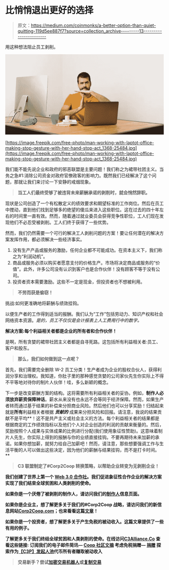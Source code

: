# 比悄悄退出更好的选择

> 原文：<https://medium.com/coinmonks/a-better-option-than-quiet-quitting-119d5ee887f7?source=collection_archive---------13----------------------->

用这种想法阻止员工剥削。

![](img/070492364e6cca1f0641da0e7d8757c8.png)

[https://image.freepik.com/free-photo/man-working-with-laptot-office-making-stop-gesture-with-her-hand-stop-act_1368-25484.jpg](https://image.freepik.com/free-photo/man-working-with-laptot-office-making-stop-gesture-with-her-hand-stop-act_1368-25484.jpg)

我们能不能先说企业和政府的邪恶联盟是主要问题！我们称之为裙带社团主义。当务之急#1:消除公司资金对政府官僚政客的影响力。既然我们已经解决了这个问题，那就让我们来讨论一下安静的戒烟现象。

> **当工人们最终受够了被违背未来薪酬承诺的剥削时，就会悄然辞职。**

现状是公司创造了一个有松散定义的绩效要求和期望标准的工作岗位。然后在员工中搅动，直到他们找到足够多的绝望的傻瓜来进入这些职位。这在过去的四十年左右的时间里一直有效。然而，随着通过就业委员会获得竞争性职位，工人们现在发现他们不必忍受被剥削。工人们终于获得了一些优势。

然而，我们仍然需要一个可行的解决工人剥削问题的方案！要让任何潜在的解决方案发挥作用，都必须解决一些经济事实。

1.  没有生产产品或服务的激励，任何企业都不可能成功。在资本主义下，我们称之为“利润动机”。
2.  商品或服务必须以购买者愿意支付的价格生产。市场将决定商品或服务的“价值”。此外，许多公司没有认识到客户也是合作伙伴！没有顾客不等于没有公司。
3.  投资者资本需要激励。这些不一定是现金，但投资者也不想被利用。

> **不劳而获是偷窃！**

挑战:如何更准确地将薪酬与绩效挂钩。

以便生产者的工作得到适当的报酬。我们认为“工作”包括劳动力、知识产权和社会网络资本资源。*是的，员工不仅仅是会计报表上人工费用行中的数字。*

**解决方案:每个利益相关者都是企业的所有者和合作伙伴！**

是啊，所有贪婪的裙带社团主义者都是自寻死路。这包括所有利益相关者:员工、客户和股东。

> **那么，我们如何做到这一点呢？**

首先，我们需要完全删除 W-2 员工分类！生产者成为企业的股权合伙人，获得利润分享和治理权。我知道，你肚子里的那种感觉贪婪的公司家伙先生你实际上不得不平等地对待你的制片人伙伴！哇，多么新颖的概念。

下一步是改变薪酬方案的结构。这将需要所有利益相关者的妥协。例如，**制作人必须放弃薪资保障神话**。薪水从来没有也永远不会等同于经济保障。然而，如果生产者转而通过基于结果的补偿来分担商业风险。然后他们也可以分享奖励！归结起来就是**所有**利益相关者根据 ***贡献的*** 成果来分担风险和回报。请注意，我说的结果贡献不是平均**！这不是共产主义或社会主义的方法。每个利益相关者的结果都是根据商定的工作绩效指标以及他们个人对企业创造的利润的贡献来衡量的。然后，奖励按照个人成果与实体成果的比例进行分配(我们使用象征性赞助)。这意味着制片人先生，你实际上得到的报酬与你的业绩直接挂钩。不要再期待未来加薪的承诺。如果你想加薪，就努力给自己加薪吧！然而，请注意，那些想要强调工作与生活平衡的人可以做出这些决定，因为他们的薪酬与结果挂钩，而不是打卡时间。**

> ****C3 联盟制定了#Corp2Coop 转换策略，以帮助企业转变为无剥削企业！****

**我们创建了世界上第一个 [Web 3.0 合作社](http://c3alliance.co)。我们促进象征性合作企业的解决方案实现了我们结束全球贫困和人类剥削的使命。**

**如果你是一个厌倦了被剥削的制作人，请访问我们的[制作人](http://c3alliance.co/producer)信息页面。**

**如果你是企业主，想了解更多关于我们的#Corp2Coop 战略，请访问我们的新信息网站[Corp2Coop.com](http://corp2coop.com)；也来看看这篇[文章](https://c3alliance.grooveblog.com/post/the-ultimate-solution-for-affordable-housing)！**

**如果你是一个投资者，想了解更多关于产生免税的被动收入。这篇文章提供了一些有用的例子。**

**了解更多关于我们终结全球贫困和人类剥削的使命。在线访问[C3Alliance.Co](http://c3alliance.co/)
查看这些链接:
订阅我们的电子邮件简讯— [Coop 社区文摘](http://c3alliance.co/digest)
考虑免税捐赠— [捐赠](http://c3alliance.co/donate)
探索作为[【C3P】发起人池](http://c3alliance.co/c3p)代币所有者赚取被动收入**

> **交易新手？尝试[加密交易机器人](/coinmonks/crypto-trading-bot-c2ffce8acb2a)或[复制交易](/coinmonks/top-10-crypto-copy-trading-platforms-for-beginners-d0c37c7d698c)**